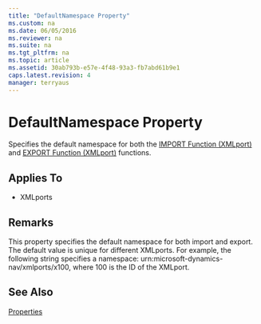 ```yaml
---
title: "DefaultNamespace Property"
ms.custom: na
ms.date: 06/05/2016
ms.reviewer: na
ms.suite: na
ms.tgt_pltfrm: na
ms.topic: article
ms.assetid: 30ab793b-e57e-4f48-93a3-fb7abd61b9e1
caps.latest.revision: 4
manager: terryaus
---
```

# DefaultNamespace Property
Specifies the default namespace for both the [IMPORT Function \(XMLport\)](IMPORT-Function--XMLport-.md) and [EXPORT Function \(XMLport\)](EXPORT-Function--XMLport-.md) functions.  
  
## Applies To  
  
-   XMLports  
  
## Remarks  
 This property specifies the default namespace for both import and export. The default value is unique for different XMLports. For example, the following string specifies a namespace: urn:microsoft\-dynamics\-nav\/xmlports\/x100, where 100 is the ID of the XMLport.  
  
## See Also  
 [Properties](Properties.md)